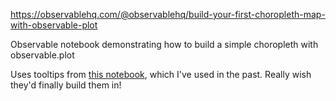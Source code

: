 https://observablehq.com/@observablehq/build-your-first-choropleth-map-with-observable-plot

Observable notebook demonstrating how to build a simple choropleth with observable.plot

Uses tooltips from [this notebook](https://observablehq.com/@mkfreeman/plot-tooltip), which I've used in the past. Really wish they'd finally build them in!